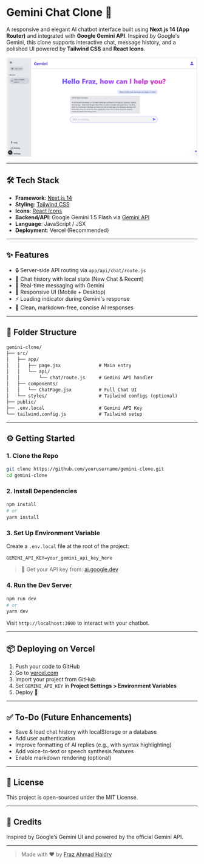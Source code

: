 # Gemini Chat Clone 🚀

A responsive and elegant AI chatbot interface built using **Next.js 14 (App Router)** and integrated with **Google Gemini API**. Inspired by Google's Gemini, this clone supports interactive chat, message history, and a polished UI powered by **Tailwind CSS** and **React Icons**.

![Gemini Clone UI](./src/assets/image.png)

---

## 🛠 Tech Stack

- **Framework**: [Next.js 14](https://nextjs.org/)
- **Styling**: [Tailwind CSS](https://tailwindcss.com/)
- **Icons**: [React Icons](https://react-icons.github.io/react-icons/)
- **Backend/API**: Google Gemini 1.5 Flash via [Gemini API](https://ai.google.dev/)
- **Language**: JavaScript / JSX
- **Deployment**: Vercel (Recommended)

---

## ✨ Features

- 🔒 Server-side API routing via `app/api/chat/route.js`
- 📜 Chat history with local state (New Chat & Recent)
- 💬 Real-time messaging with Gemini
- 🌙 Responsive UI (Mobile + Desktop)
- ⚡ Loading indicator during Gemini's response
- 📎 Clean, markdown-free, concise AI responses

---

## 📂 Folder Structure

```
gemini-clone/
├── src/
│   ├── app/
│   │   ├── page.jsx              # Main entry
│   │   └── api/
│   │       └── chat/route.js     # Gemini API handler
│   ├── components/
│   │   └── ChatPage.jsx          # Full Chat UI
│   └── styles/                   # Tailwind configs (optional)
├── public/
├── .env.local                    # Gemini API Key
└── tailwind.config.js            # Tailwind setup
```

---

## ⚙️ Getting Started

### 1. Clone the Repo

```bash
git clone https://github.com/yourusername/gemini-clone.git
cd gemini-clone
```

### 2. Install Dependencies

```bash
npm install
# or
yarn install
```

### 3. Set Up Environment Variable

Create a `.env.local` file at the root of the project:

```env
GEMINI_API_KEY=your_gemini_api_key_here
```

> 🔑 Get your API key from: [ai.google.dev](https://ai.google.dev/)

### 4. Run the Dev Server

```bash
npm run dev
# or
yarn dev
```

Visit `http://localhost:3000` to interact with your chatbot.

---

## 📦 Deploying on Vercel

1. Push your code to GitHub
2. Go to [vercel.com](https://vercel.com)
3. Import your project from GitHub
4. Set `GEMINI_API_KEY` in **Project Settings > Environment Variables**
5. Deploy 🎉

---

## ✅ To-Do (Future Enhancements)

- Save & load chat history with localStorage or a database
- Add user authentication
- Improve formatting of AI replies (e.g., with syntax highlighting)
- Add voice-to-text or speech synthesis features
- Enable markdown rendering (optional)

---

## 📄 License

This project is open-sourced under the MIT License.

---

## 🤝 Credits

Inspired by Google’s Gemini UI and powered by the official Gemini API.

---

> Made with ❤️ by [Fraz Ahmad Haidry](https://github.com/frazhaidry)